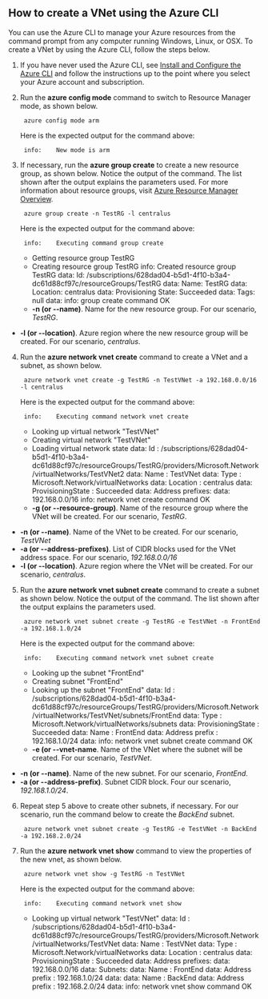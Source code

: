 ## How to create a VNet using the Azure CLI
You can use the Azure CLI to manage your Azure resources from the command prompt from any computer running Windows, Linux, or OSX. To create a VNet by using the Azure CLI, follow the steps below.

1. If you have never used the Azure CLI, see [Install and Configure the Azure CLI](xplat-cli-install.md) and follow the instructions up to the point where you select your Azure account and subscription.
2. Run the **azure config mode** command to switch to Resource Manager mode, as shown below.

        azure config mode arm

    Here is the expected output for the command above:

        info:    New mode is arm
3. If necessary, run the **azure group create** to create a new resource group, as shown below. Notice the output of the command. The list shown after the output explains the parameters used. For more information about resource groups, visit [Azure Resource Manager Overview](resource-group-overview.md/#resource-groups.md).

        azure group create -n TestRG -l centralus

    Here is the expected output for the command above:

        info:    Executing command group create
     + Getting resource group TestRG
     + Creating resource group TestRG
     info:    Created resource group TestRG
     data:    Id:                  /subscriptions/628dad04-b5d1-4f10-b3a4-dc61d88cf97c/resourceGroups/TestRG
     data:    Name:                TestRG
     data:    Location:            centralus
     data:    Provisioning State:  Succeeded
     data:    Tags: null
     data:
     info:    group create command OK

   * **-n (or --name)**. Name for the new resource group. For our scenario, *TestRG*.
* **-l (or --location)**. Azure region where the new resource group will be created. For our scenario, *centralus*.

4. Run the **azure network vnet create** command to create a VNet and a subnet, as shown below. 

        azure network vnet create -g TestRG -n TestVNet -a 192.168.0.0/16 -l centralus

    Here is the expected output for the command above:

        info:    Executing command network vnet create
     + Looking up virtual network "TestVNet"
     + Creating virtual network "TestVNet"
     + Loading virtual network state
     data:    Id                              : /subscriptions/628dad04-b5d1-4f10-b3a4-dc61d88cf97c/resourceGroups/TestRG/providers/Microsoft.Network/virtualNetworks/TestVNet2
     data:    Name                            : TestVNet
     data:    Type                            : Microsoft.Network/virtualNetworks
     data:    Location                        : centralus
     data:    ProvisioningState               : Succeeded
     data:    Address prefixes:
     data:      192.168.0.0/16
     info:    network vnet create command OK

   * **-g (or --resource-group)**. Name of the resource group where the VNet will be created. For our scenario, *TestRG*.
* **-n (or --name)**. Name of the VNet to be created. For our scenario, *TestVNet*
* **-a (or --address-prefixes)**. List of CIDR blocks used for the VNet address space. For our scenario, *192.168.0.0/16*
* **-l (or --location)**. Azure region where the VNet will be created. For our scenario, *centralus*.

5. Run the **azure network vnet subnet create** command to create a subnet as shown below. Notice the output of the command. The list shown after the output explains the parameters used.

        azure network vnet subnet create -g TestRG -e TestVNet -n FrontEnd -a 192.168.1.0/24

    Here is the expected output for the command above:

        info:    Executing command network vnet subnet create
     + Looking up the subnet "FrontEnd"
     + Creating subnet "FrontEnd"
     + Looking up the subnet "FrontEnd"
     data:    Id                              : /subscriptions/628dad04-b5d1-4f10-b3a4-dc61d88cf97c/resourceGroups/TestRG/providers/Microsoft.Network/virtualNetworks/TestVNet/subnets/FrontEnd
     data:    Type                            : Microsoft.Network/virtualNetworks/subnets
     data:    ProvisioningState               : Succeeded
     data:    Name                            : FrontEnd
     data:    Address prefix                  : 192.168.1.0/24
     data:
     info:    network vnet subnet create command OK

   * **-e (or --vnet-name**. Name of the VNet where the subnet will be created. For our scenario, *TestVNet*.
* **-n (or --name)**. Name of the new subnet. For our scenario, *FrontEnd*.
* **-a (or --address-prefix)**. Subnet CIDR block. Four our scenario, *192.168.1.0/24*.

6. Repeat step 5 above to create other subnets, if necessary. For our scenario, run the command below to create the *BackEnd* subnet.

        azure network vnet subnet create -g TestRG -e TestVNet -n BackEnd -a 192.168.2.0/24
7. Run the **azure network vnet show** command to view the properties of the new vnet, as shown below.

        azure network vnet show -g TestRG -n TestVNet

    Here is the expected output for the command above:

        info:    Executing command network vnet show
     + Looking up virtual network "TestVNet"
     data:    Id                              : /subscriptions/628dad04-b5d1-4f10-b3a4-dc61d88cf97c/resourceGroups/TestRG/providers/Microsoft.Network/virtualNetworks/TestVNet
     data:    Name                            : TestVNet
     data:    Type                            : Microsoft.Network/virtualNetworks
     data:    Location                        : centralus
     data:    ProvisioningState               : Succeeded
     data:    Address prefixes:
     data:      192.168.0.0/16
     data:    Subnets:
     data:      Name                          : FrontEnd
     data:      Address prefix                : 192.168.1.0/24
     data:
     data:      Name                          : BackEnd
     data:      Address prefix                : 192.168.2.0/24
     data:
     info:    network vnet show command OK

